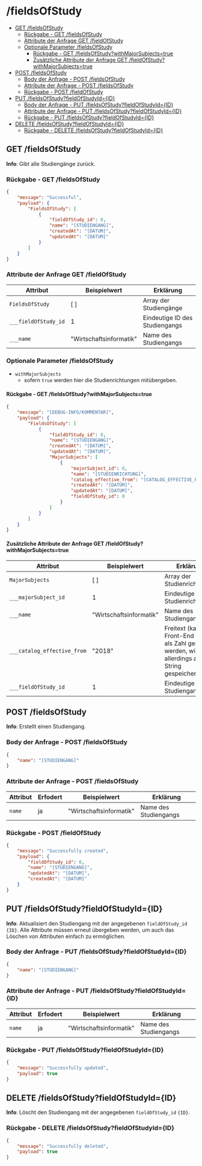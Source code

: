 # /fieldsOfStudy <!-- omit in toc -->

- [GET /fieldsOfStudy](#get-fieldsofstudy)
  - [Rückgabe - GET /fieldsOfStudy](#rückgabe---get-fieldsofstudy)
  - [Attribute der Anfrage GET /fieldOfStudy](#attribute-der-anfrage-get-fieldofstudy)
  - [Optionale Parameter /fieldsOfStudy](#optionale-parameter-fieldsofstudy)
    - [Rückgabe - GET /fieldsOfStudy?withMajorSubjects=true](#rückgabe---get-fieldsofstudywithmajorsubjectstrue)
    - [Zusätzliche Attribute der Anfrage GET /fieldOfStudy?withMajorSubjects=true](#zusätzliche-attribute-der-anfrage-get-fieldofstudywithmajorsubjectstrue)
- [POST /fieldsOfStudy](#post-fieldsofstudy)
  - [Body der Anfrage - POST /fieldsOfStudy](#body-der-anfrage---post-fieldsofstudy)
  - [Attribute der Anfrage - POST /fieldsOfStudy](#attribute-der-anfrage---post-fieldsofstudy)
  - [Rückgabe - POST /fieldOfStudy](#rückgabe---post-fieldofstudy)
- [PUT /fieldsOfStudy?fieldOfStudyId={ID}](#put-fieldsofstudyfieldofstudyidid)
  - [Body der Anfrage - PUT /fieldsOfStudy?fieldOfStudyId={ID}](#body-der-anfrage---put-fieldsofstudyfieldofstudyidid)
  - [Attribute der Anfrage - PUT /fieldsOfStudy?fieldOfStudyId={ID}](#attribute-der-anfrage---put-fieldsofstudyfieldofstudyidid)
  - [Rückgabe - PUT /fieldsOfStudy?fieldOfStudyId={ID}](#rückgabe---put-fieldsofstudyfieldofstudyidid)
- [DELETE /fieldsOfStudy?fieldOfStudyId={ID}](#delete-fieldsofstudyfieldofstudyidid)
  - [Rückgabe - DELETE /fieldsOfStudy?fieldOfStudyId={ID}](#rückgabe---delete-fieldsofstudyfieldofstudyidid)

## GET /fieldsOfStudy

**Info**: Gibt alle Studiengänge zurück.

### Rückgabe - GET /fieldsOfStudy

```json
{
    "message": "Successful",
    "payload": {
        "FieldsOfStudy": [
            {
                "fieldOfStudy_id": 0,
                "name": "[STUDIENGANG]",
                "createdAt": "[DATUM]",
                "updatedAt": "[DATUM]"
            }
        ]
    }
}
```

### Attribute der Anfrage GET /fieldOfStudy

| Attribut             | Beispielwert            | Erklärung                      |
| -------------------- | ----------------------- | ------------------------------ |
| `FieldsOfStudy`      | [ ]                     | Array der Studiengänge         |
| `___fieldOfStudy_id` | 1                       | Eindeutige ID des Studiengangs |
| `___name`            | "Wirtschaftsinformatik" | Name des Studiengangs          |

### Optionale Parameter /fieldsOfStudy

-   `withMajorSubjects`
    -   sofern `true` werden hier die Studienrichtungen mitübergeben.

#### Rückgabe - GET /fieldsOfStudy?withMajorSubjects=true

```json
{
    "message": "[DEBUG-INFO/KOMMENTAR]",
    "payload": {
        "FieldsOfStudy": [
            {
                "fieldOfStudy_id": 0,
                "name": "[STUDIENGANG]",
                "createdAt": "[DATUM]",
                "updatedAt": "[DATUM]",
                "MajorSubjects": [
                    {
                        "majorSubject_id": 0,
                        "name": "[STUDIENRICHTUNG]",
                        "catalog_effective_from": "[CATALOG_EFFECTIVE_FROM]",
                        "createdAt": "[DATUM]",
                        "updatedAt": "[DATUM]",
                        "fieldOfStudy_id": 0
                    }
                ]
            }
        ]
    }
}
```

#### Zusätzliche Attribute der Anfrage GET /fieldOfStudy?withMajorSubjects=true

| Attribut                    | Beispielwert            | Erklärung                                                                                         |
| --------------------------- | ----------------------- | ------------------------------------------------------------------------------------------------- |
| `MajorSubjects`             | [ ]                     | Array der Studienrichtungen                                                                       |
| `___majorSubject_id`        | 1                       | Eindeutige ID der Studienrichtung                                                                 |
| `___name`                   | "Wirtschaftsinformatik" | Name des Studiengangs                                                                             |
| `___catalog_effective_from` | "2018"                  | Freitext (kann im Front-End auch als Zahl genutzt werden, wird allerdings als String gespeichert) |
| `___fieldOfStudy_id`        | 1                       | Eindeutige ID des Studiengangs                                                                    |

## POST /fieldsOfStudy

**Info**: Erstellt einen Studiengang.

### Body der Anfrage - POST /fieldsOfStudy

```json
{
    "name": "[STUDIENGANG]"
}
```

### Attribute der Anfrage - POST /fieldsOfStudy

| Attribut | Erfodert | Beispielwert            | Erklärung             |
| -------- | -------- | ----------------------- | --------------------- |
| `name`   | ja       | "Wirtschaftsinformatik" | Name des Studiengangs |

### Rückgabe - POST /fieldOfStudy

```json
{
    "message": "Successfully created",
    "payload": {
        "fieldOfStudy_id": 0,
        "name": "[STUDIENGANG]",
        "updatedAt": "[DATUM]",
        "createdAt": "[DATUM]"
    }
}
```

## PUT /fieldsOfStudy?fieldOfStudyId={ID}

**Info**: Aktualisiert den Studiengang mit der angegebenen `fieldOfStudy_id` `{ID}`.
Alle Attribute müssen erneut übergeben werden, um auch das Löschen von Attributen einfach zu ermöglichen.

### Body der Anfrage - PUT /fieldsOfStudy?fieldOfStudyId={ID}

```json
{
    "name": "[STUDIENGANG]"
}
```

### Attribute der Anfrage - PUT /fieldsOfStudy?fieldOfStudyId={ID}

| Attribut | Erfodert | Beispielwert            | Erklärung             |
| -------- | -------- | ----------------------- | --------------------- |
| `name`   | ja       | "Wirtschaftsinformatik" | Name des Studiengangs |

### Rückgabe - PUT /fieldsOfStudy?fieldOfStudyId={ID}

```json
{
    "message": "Successfully updated",
    "payload": true
}
```

## DELETE /fieldsOfStudy?fieldOfStudyId={ID}

**Info**: Löscht den Studiengang mit der angegebenen `fieldOfStudy_id` `{ID}`.

### Rückgabe - DELETE /fieldsOfStudy?fieldOfStudyId={ID}

```json
{
    "message": "Successfully deleted",
    "payload": true
}
```
